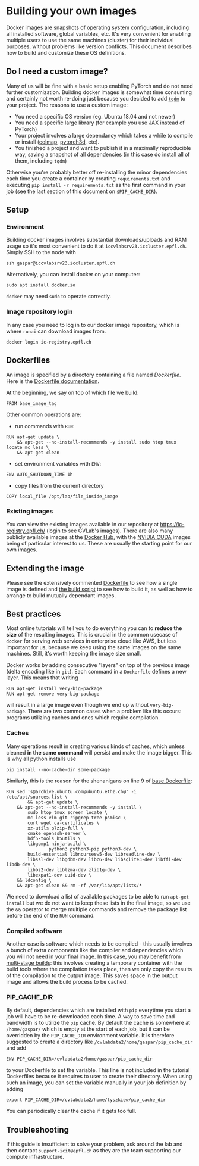 # Building your own images
Docker images are snapshots of operating system configuration, including all installed software, global variables, etc. It's very convenient for enabling multiple users to use the same machines (cluster) for their individual purposes, without problems like version conflicts. This document describes how to build and customize these OS definitions.

## Do I need a custom image?
Many of us will be fine with a basic setup enabling PyTorch and do not need further customization. Building docker images is somewhat time consuming and certainly not worth re-doing just because you decided to add [`tqdm`](https://pypi.org/project/tqdm/) to your project. The reasons to use a custom image:

* You need a specific OS version (eg. Ubuntu 18.04 and not newer)
* You need a specific large library (for example you use JAX instead of PyTorch)
* Your project involves a large dependancy which takes a while to compile or install ([colmap](https://github.com/colmap/colmap), [pytorch3d](https://pytorch3d.readthedocs.io/en/latest/), etc).
* You finished a project and want to publish it in a maximally reproducible way, saving a snapshot of all dependencies (in this case do install all of them, including `tqdm`) 

Otherwise you're probably better off re-installing the minor dependencies each time you create a container by creating `requirements.txt` and executing `pip install -r requirements.txt` as the first command in your job (see the last section of this document on `$PIP_CACHE_DIR`).

## Setup
### Environment
Building docker images involves substantial downloads/uploads and RAM usage so it's most convenient to do it at `iccvlabsrv23.iccluster.epfl.ch`. Simply SSH to the node with 

```
ssh gaspar@iccvlabsrv23.iccluster.epfl.ch
```

Alternatively, you can install docker on your computer:
```
sudo apt install docker.io
```

`docker` may need `sudo` to operate correctly.

### Image repository login
In any case you need to log in to our docker image repository, which is where `runai` can download images from.
```
docker login ic-registry.epfl.ch
```

## Dockerfiles

An image is specified by a directory containing a file named *Dockerfile*.
Here is the [Dockerfile documentation](https://docs.docker.com/engine/reference/builder/).

At the beginning, we say on top of which file we build:
```
FROM base_image_tag
```

Other common operations are:

* run commands with `RUN`:
```
RUN apt-get update \
	&& apt-get --no-install-recommends -y install sudo htop tmux locate mc less \
	&& apt-get clean
```

* set environment variables with `ENV`:
```
ENV AUTO_SHUTDOWN_TIME 1h
```

* copy files from the current directory
```
COPY local_file /opt/lab/file_inside_image
```

### Existing images

You can view the existing images available in our repository at <https://ic-registry.epfl.ch/> (login to see CVLab's images). 
There are also many publicly available images at the [Docker Hub](https://hub.docker.com/search?q=&type=image), with the [NVIDIA CUDA](https://hub.docker.com/r/nvidia/cuda/tags) images being of particular interest to us. These are usually the starting point for our own images.

## Extending the image
Please see the extensively commented [Dockerfile](./base/Dockerfile) to see how a single image is defined and [the build script](./build) to see how to build it, as well as how to arrange to build mutually dependant images.

## Best practices
Most online tutorials will tell you to do everything you can to **reduce the size** of the resulting images. This is crucial in the common usecase of `docker` for serving web services in enterprise cloud like AWS, but less important for us, because we keep using the same images on the same machines. Still, it's worth keeping the image size small. 

Docker works by adding consecutive "layers" on top of the previous image (delta encoding like in `git`). Each command in a `Dockerfile` defines a new layer. This means that writing

```
RUN apt-get install very-big-package
RUN apt-get remove very-big-package
```

will result in a large image even though we end up without `very-big-package`. There are two common cases when a problem like this occurs: programs utilizing caches and ones which require compilation.

### Caches
Many operations result in creating various kinds of caches, which unless cleaned **in the same command** will persist and make the image bigger. This is why all python installs use
```
pip install --no-cache-dir some-package
```
Similarly, this is the reason for the shenanigans on line 9 of [base Dockerfile](./base/Dockerfile): 
```
RUN sed 's@archive.ubuntu.com@ubuntu.ethz.ch@' -i /etc/apt/sources.list \
        && apt-get update \
	&& apt-get --no-install-recommends -y install \
		sudo htop tmux screen locate \
		mc less vim git ripgrep tree psmisc \
		curl wget ca-certificates \
		xz-utils p7zip-full \
		cmake openssh-server \
		hdf5-tools h5utils \
		libgomp1 ninja-build \
                python3 python3-pip python3-dev \
		build-essential libncursesw5-dev libreadline-dev \
		libssl-dev libgdbm-dev libc6-dev libsqlite3-dev libffi-dev libdb-dev \
		libbz2-dev liblzma-dev zlib1g-dev \
		libexpat1-dev uuid-dev \
	&& ldconfig \
	&& apt-get clean && rm -rf /var/lib/apt/lists/*
```

We need to download a list of available packages to be able to run `apt-get install` but we do not want to keep these lists in the final image, so we use the `&&` operator to merge multiple commands and remove the package list before the end of the `RUN` command.

### Compiled software
Another case is software which needs to be compiled - this usually involves a bunch of extra components like the compiler and dependencies which you will not need in your final image. In this case, you may benefit from [multi-stage builds](https://docs.docker.com/develop/develop-images/multistage-build/):
this involves creating a temporary container with the build tools where the compilation takes place, then we only copy the results of the compilation to the output image.
This saves space in the output image and allows the build process to be cached.

### PIP_CACHE_DIR
By default, dependencies which are installed with `pip` everytime you start a job will have to be re-downloaded each time. A way to save time and bandwidth is to utilize the `pip` cache. By default the cache is somewhere at `/home/gaspar/` which is empty at the start of each job, but it can be overridden by the `PIP_CACHE_DIR` environment variable. It is therefore suggested to create a directory like `/cvlabdata2/home/gaspar/pip_cache_dir` and add

```
ENV PIP_CACHE_DIR=/cvlabdata2/home/gaspar/pip_cache_dir
```
to your Dockerfile to set the variable. This line is not included in the tutorial Dockerfiles because it requires to user to create their directory. When using such an image, you can set the variable manually in your job definition by adding
```
export PIP_CACHE_DIR=/cvlabdata2/home/tyszkiew/pip_cache_dir
```
You can periodically clear the cache if it gets too full.


## Troubleshooting
If this guide is insufficient to solve your problem, ask around the lab and then contact `support-icit@epfl.ch` as they are the team supporting our compute infrastructure.
